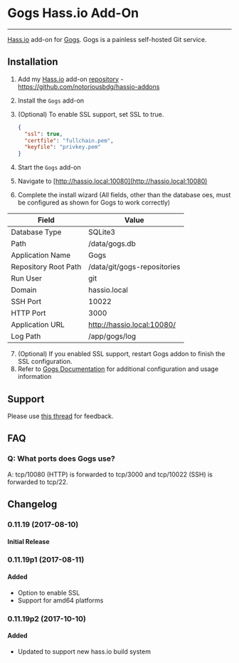 # Gogs Hass.io Add-On
---------

[Hass.io](https://home-assistant.io/hassio/) add-on for [Gogs](https://gogs.io/).  Gogs is a painless self-hosted Git service.

## Installation

1. Add my [Hass.io](https://home-assistant.io/hassio/) add-on [repository](https://github.com/notoriousbdg/hassio-addons) - https://github.com/notoriousbdg/hassio-addons
2. Install the `Gogs` add-on
3. (Optional) To enable SSL support, set SSL to true.

    ```json
    {
      "ssl": true,
      "certfile": "fullchain.pem",
      "keyfile": "privkey.pem"
    }
    ```

4. Start the `Gogs` add-on
5. Navigate to [http://hassio.local:10080](http://hassio.local:10080)
6. Complete the install wizard (All fields, other than the database oes, must be configured as shown for Gogs to work correctly)


| Field                | Value                       |
|----------------------|-----------------------------|
| Database Type        | SQLite3                     |
| Path                 | /data/gogs.db               |
| Application Name     | Gogs                        |
| Repository Root Path | /data/git/gogs-repositories |
| Run User             | git                         |
| Domain               | hassio.local                |
| SSH Port             | 10022                       |
| HTTP Port            | 3000                        |
| Application URL      | http://hassio.local:10080/  |
| Log Path             | /app/gogs/log               |

7. (Optional) If you enabled SSL support, restart Gogs addon to finish the SSL configuration.
8. Refer to [Gogs Documentation](https://gogs.io/docs) for additional configuration and usage information

## Support

Please use [this thread](https://community.home-assistant.io/t/repository-notoriousbdg-add-ons-node-red-and-ha-bridge/23247) for feedback.

## FAQ

### Q: What ports does Gogs use?
A: tcp/10080 (HTTP) is forwarded to tcp/3000 and tcp/10022 (SSH) is forwarded to tcp/22.


## Changelog

### 0.11.19 (2017-08-10)
#### Initial Release

### 0.11.19p1 (2017-08-11)
#### Added
- Option to enable SSL
- Support for amd64 platforms

### 0.11.19p2 (2017-10-10)
#### Added
- Updated to support new hass.io build system

